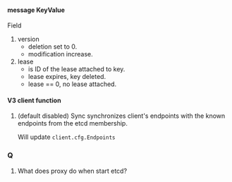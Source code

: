 #### message KeyValue
Field
1. version
    - deletion set to 0.
    - modification increase.
1. lease
    - is ID of the lease attached to key.
    - lease expires, key deleted.
    - lease == 0, no lease attached.

#### V3 client function
1. (default disabled) Sync synchronizes client's endpoints with the known endpoints from the etcd membership.

    Will update `client.cfg.Endpoints`


### Q
1. What does proxy do when start etcd?
